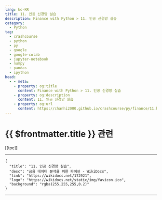 ```yaml
---
lang: ko-KR
title: 11. 인공 신경망 실습
description: Finance with Python > 11. 인공 신경망 실습
category:
  - Python
tag: 
  - crashcourse
  - python
  - py
  - google
  - google-colab
  - jupyter-notebook
  - numpy
  - pandas
  - ipython
head:
  - - meta:
    - property: og:title
      content: Finance with Python > 11. 인공 신경망 실습
    - property: og:description
      content: 11. 인공 신경망 실습
    - property: og:url
      content: https://chanhi2000.github.io/crashcourse/py/finance/11.html
---
```


# {{ $frontmatter.title }} 관련

[[toc]]

---

```component VPCard
{
  "title": "11. 인공 신경망 실습",
  "desc": "금융 데이터 분석을 위한 파이썬 - WikiDocs",
  "link": "https://wikidocs.net/172921",
  "logo": "https://wikidocs.net/static/img/favicon.ico",
  "background": "rgba(255,255,255,0.2)"
}
```

---
